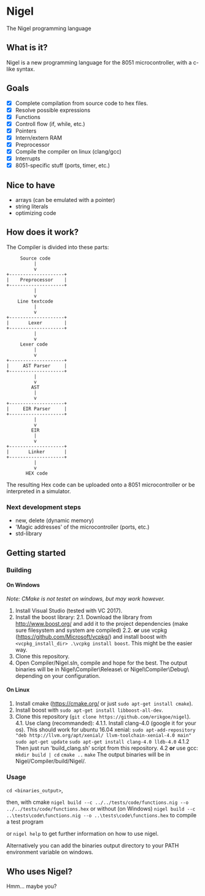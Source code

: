 # Nigel
The Nigel programming language

## What is it?
Nigel is a new programming language for the 8051 microcontroller, with a c-like syntax.

## Goals
- [x] Complete compilation from source code to hex files.
- [x] Resolve possible expressions
- [x] Functions
- [x] Controll flow (if, while, etc.)
- [x] Pointers
- [x] Intern/extern RAM
- [x] Preprocessor
- [x] Compile the compiler on linux (clang/gcc)
- [x] Interrupts
- [x] 8051-specific stuff (ports, timer, etc.)

## Nice to have
* arrays (can be emulated with a pointer)
* string literals
* optimizing code

## How does it work?
The Compiler is divided into these parts:
```
     Source code
          |
          v
+--------------------+
|    Preprocessor    |
+--------------------+
          |
          v
    Line textcode
          |
          v
+--------------------+
|       Lexer        |
+--------------------+
          |
          v
     Lexer code
          |
          v
+--------------------+
|     AST Parser     |
+--------------------+
          |
          v
         AST
          |
          v
+--------------------+
|     EIR Parser     |
+--------------------+
          |
          v
         EIR
          |
          v
+--------------------+
|       Linker       |
+--------------------+
          |
          v
       HEX code
```
The resulting Hex code can be uploaded onto a 8051 microcontroller or be interpreted in a simulator.

### Next development steps
* new, delete (dynamic memory)
* 'Magic addresses' of the microcontroller (ports, etc.)
* std-library

## Getting started
### Building
#### On Windows
_Note: CMake is not testet on windows, but may work however._

1. Install Visual Studio (tested with VC 2017).
2. Install the boost library:
2.1. Download the library from http://www.boost.org/ and add it to the project dependencies (make sure filesystem and system are compiled)
2.2. __or__ use vcpkg (https://github.com/Microsoft/vcpkg/) and install boost with ```<vcpkg_install_dir> .\vcpkg install boost```. This might be the easier way.
3. Clone this repository.
4. Open Compiler/Nigel.sln, compile and hope for the best.
The output binaries will be in Nigel\Compiler\Release\ or Nigel\Compiler\Debug\ depending on your configuration.

#### On Linux
1. Install cmake (https://cmake.org/ or just ```sudo apt-get install cmake```).
2. Install boost with ```sudo apt-get install libboost-all-dev```.
3. Clone this repository (```git clone https://github.com/erikgoe/nigel```).
4.1. Use clang (recommanded):
4.1.1. Install clang-4.0 (google it for your os). This should work for ubuntu 16.04 xenial:
```sudo apt-add-repository "deb http://llvm.org/apt/xenial/ llvm-toolchain-xenial-4.0 main"```
```sudo apt-get update```
```sudo apt-get install clang-4.0 lldb-4.0```
4.1.2 Then just run 'build_clang.sh' script from this repository.
4.2 __or__ use gcc:
```mkdir build | cd```
```cmake ..```
```make```
The output binaries will be in Nigel/Compiler/build/Nigel/.

### Usage
```cd <binaries_output>```,

then, with cmake
```nigel build --c ../../tests/code/functions.nig --o ../../tests/code/functions.hex```
or without (on Windows)
```nigel build --c ..\tests\code\functions.nig --o ..\tests\code\functions.hex```
to compile a test program

or 
```nigel help```
to get further information on how to use nigel.

Alternatively you can add the binaries output directory to your PATH environment variable on windows.

## Who uses Nigel?
Hmm... maybe you?
